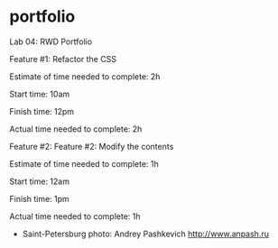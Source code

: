 # portfolio
Lab 04: RWD Portfolio

Feature #1: Refactor the CSS

Estimate of time needed to complete: 2h

Start time: 10am

Finish time: 12pm

Actual time needed to complete: 2h

Feature #2: Feature #2: Modify the contents

Estimate of time needed to complete: 1h

Start time: 12am

Finish time: 1pm

Actual time needed to complete:  1h



* Saint-Petersburg photo:  Andrey Pashkevich http://www.anpash.ru 